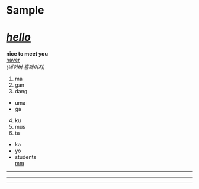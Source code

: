 # Sample  
<u>*hello*</u>
==============
__nice to meet you__  
[naver](https://naver.com)  
_(네이버 홈페이지)_  
1. ma
2. gan
3. dang
- uma
- ga
4. ku
5. mus
6. ta
- ka
- yo
- students  
<u>mm</u>
_____
*****
-----
